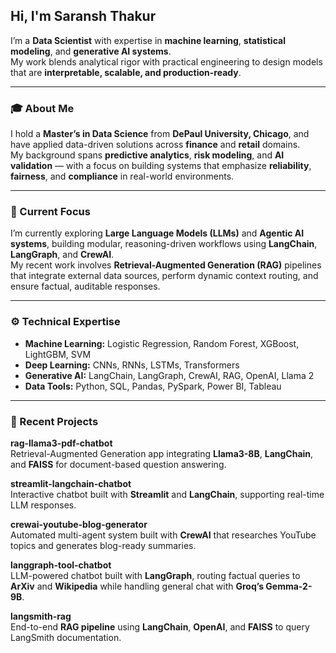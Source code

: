 ## Hi, I'm Saransh Thakur  

I’m a **Data Scientist** with expertise in **machine learning**, **statistical modeling**, and **generative AI systems**.  
My work blends analytical rigor with practical engineering to design models that are **interpretable, scalable, and production-ready**.  

---

### 🎓 About Me  

I hold a **Master’s in Data Science** from **DePaul University, Chicago**, and have applied data-driven solutions across **finance** and **retail** domains.  
My background spans **predictive analytics**, **risk modeling**, and **AI validation** — with a focus on building systems that emphasize **reliability**, **fairness**, and **compliance** in real-world environments.  

---

### 🔬 Current Focus  

I’m currently exploring **Large Language Models (LLMs)** and **Agentic AI systems**, building modular, reasoning-driven workflows using **LangChain**, **LangGraph**, and **CrewAI**.  
My recent work involves **Retrieval-Augmented Generation (RAG)** pipelines that integrate external data sources, perform dynamic context routing, and ensure factual, auditable responses.  

---

### ⚙️ Technical Expertise  

- **Machine Learning:** Logistic Regression, Random Forest, XGBoost, LightGBM, SVM  
- **Deep Learning:** CNNs, RNNs, LSTMs, Transformers  
- **Generative AI:** LangChain, LangGraph, CrewAI, RAG, OpenAI, Llama 2  
- **Data Tools:** Python, SQL, Pandas, PySpark, Power BI, Tableau  

---

### 🚀 Recent Projects  

**rag-llama3-pdf-chatbot**  
Retrieval-Augmented Generation app integrating **Llama3-8B**, **LangChain**, and **FAISS** for document-based question answering.  

**streamlit-langchain-chatbot**  
Interactive chatbot built with **Streamlit** and **LangChain**, supporting real-time LLM responses.  

**crewai-youtube-blog-generator**  
Automated multi-agent system built with **CrewAI** that researches YouTube topics and generates blog-ready summaries.  

**langgraph-tool-chatbot**  
LLM-powered chatbot built with **LangGraph**, routing factual queries to **ArXiv** and **Wikipedia** while handling general chat with **Groq’s Gemma-2-9B**.  

**langsmith-rag**  
End-to-end **RAG pipeline** using **LangChain**, **OpenAI**, and **FAISS** to query LangSmith documentation.  
